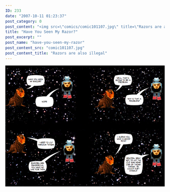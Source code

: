 ```yaml
---
ID: 233
date: "2007-10-11 01:23:37"
post_category: 0
post_content: "<img src=\"comics/comic101107.jpg\" title=\"Razors are also illegal\" />"
title: "Have You Seen My Razor?"
post_excerpt: ""
post_name: "have-you-seen-my-razor"
post_content_src: "comic101107.jpg"
post_content_title: "Razors are also illegal"
---
```



[![Razors are also illegal](/comics-hi-res/comic101107.jpg)](/comics-hi-res/comic101107.jpg "Razors are also illegal")
